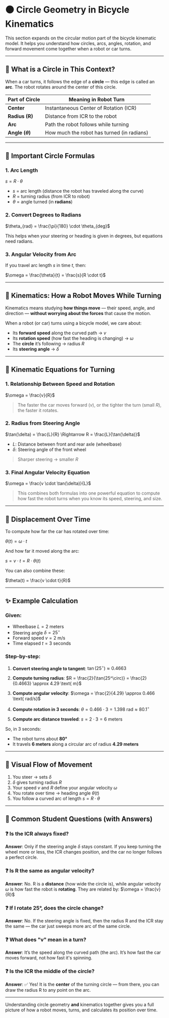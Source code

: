 # 🟠 Circle Geometry in Bicycle Kinematics 

This section expands on the circular motion part of the bicycle kinematic model. It helps you understand how circles, arcs, angles, rotation, and forward movement come together when a robot or car turns.

---

## 📐 What is a Circle in This Context?

When a car turns, it follows the edge of a **circle** — this edge is called an **arc**. The robot rotates around the center of this circle.

| Part of Circle       | Meaning in Robot Turn                      |
| -------------------- | ------------------------------------------ |
| **Center**           | Instantaneous Center of Rotation (ICR)     |
| **Radius (R)**       | Distance from ICR to the robot             |
| **Arc**              | Path the robot follows while turning       |
| **Angle ($\theta$)** | How much the robot has turned (in radians) |

---

## 📏 Important Circle Formulas

### 1. **Arc Length**

$s = R \cdot \theta$

* $s$ = arc length (distance the robot has traveled along the curve)
* $R$ = turning radius (from ICR to robot)
* $\theta$ = angle turned (in **radians**)

### 2. **Convert Degrees to Radians**

$\theta_{rad} = \frac{\pi}{180} \cdot \theta_{deg}$

This helps when your steering or heading is given in degrees, but equations need radians.

### 3. **Angular Velocity from Arc**

If you travel arc length $s$ in time $t$, then:

$\omega = \frac{\theta}{t} = \frac{s}{R \cdot t}$

---

## 🚗 Kinematics: How a Robot Moves While Turning

Kinematics means studying **how things move** — their speed, angle, and direction — **without worrying about the forces** that cause the motion.

When a robot (or car) turns using a bicycle model, we care about:

* Its **forward speed** along the curved path → $v$
* Its **rotation speed** (how fast the heading is changing) → $\omega$
* The **circle** it’s following → radius $R$
* Its **steering angle** → $\delta$

---

## 🔁 Kinematic Equations for Turning

### 1. **Relationship Between Speed and Rotation**

$\omega = \frac{v}{R}$

> The faster the car moves forward ($v$), or the tighter the turn (small $R$), the faster it rotates.

### 2. **Radius from Steering Angle**

$\tan(\delta) = \frac{L}{R} \Rightarrow R = \frac{L}{\tan(\delta)}$

* $L$: Distance between front and rear axle (wheelbase)
* $\delta$: Steering angle of the front wheel

> Sharper steering → smaller $R$

### 3. **Final Angular Velocity Equation**

$\omega = \frac{v \cdot \tan(\delta)}{L}$

> This combines both formulas into one powerful equation to compute how fast the robot turns when you know its speed, steering, and size.

---

## 🔄 Displacement Over Time

To compute how far the car has rotated over time:

$\theta(t) = \omega \cdot t$

And how far it moved along the arc:

$s = v \cdot t = R \cdot \theta(t)$

You can also combine these:

$\theta(t) = \frac{v \cdot t}{R}$

---

## ✨ Example Calculation

### Given:

* Wheelbase $L = 2$ meters
* Steering angle $\delta = 25^\circ$
* Forward speed $v = 2$ m/s
* Time elapsed $t = 3$ seconds

### Step-by-step:

1. **Convert steering angle to tangent**:
   $\tan(25^\circ) \approx 0.4663$

2. **Compute turning radius**:
   $R = \frac{2}{\tan(25^\circ)} = \frac{2}{0.4663} \approx 4.29 \text{ m}$

3. **Compute angular velocity**:
   $\omega = \frac{2}{4.29} \approx 0.466 \text{ rad/s}$

4. **Compute rotation in 3 seconds**:
   $\theta = 0.466 \cdot 3 = 1.398 \text{ rad} \approx 80.1^\circ$

5. **Compute arc distance traveled**:
   $s = 2 \cdot 3 = 6 \text{ meters}$

So, in 3 seconds:

* The robot turns about **80°**
* It travels **6 meters** along a circular arc of radius **4.29 meters**

---

## 🧠 Visual Flow of Movement

1. You steer → sets $\delta$
2. $\delta$ gives turning radius $R$
3. Your speed $v$ and $R$ define your angular velocity $\omega$
4. You rotate over time → heading angle $\theta(t)$
5. You follow a curved arc of length $s = R \cdot \theta$

---

## 🧩 Common Student Questions (with Answers)

### ❓ Is the ICR always fixed?

**Answer**: Only if the steering angle $\delta$ stays constant. If you keep turning the wheel more or less, the ICR changes position, and the car no longer follows a perfect circle.

### ❓ Is R the same as angular velocity?

**Answer**: No. R is a **distance** (how wide the circle is), while angular velocity $\omega$ is how fast the robot is **rotating**. They are related by:
$\omega = \frac{v}{R}$

### ❓ If I rotate 25°, does the circle change?

**Answer**: No. If the steering angle is fixed, then the radius R and the ICR stay the same — the car just sweeps more arc of the same circle.

### ❓ What does "v" mean in a turn?

**Answer**: It’s the speed along the curved path (the arc). It’s how fast the car moves forward, not how fast it's spinning.

### ❓ Is the ICR the middle of the circle?

**Answer**: ✅ Yes! It is the **center** of the turning circle — from there, you can draw the radius R to any point on the arc.

---

Understanding circle geometry **and** kinematics together gives you a full picture of how a robot moves, turns, and calculates its position over time.
